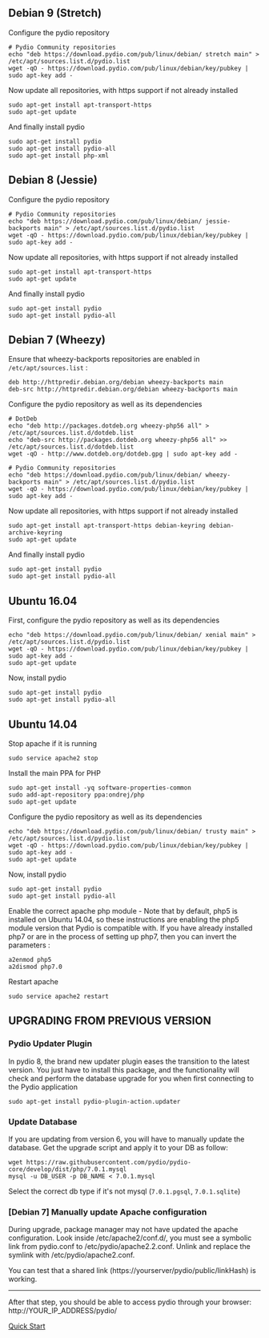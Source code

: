 ## Debian 9 (Stretch)

Configure the pydio repository

    # Pydio Community repositories
    echo "deb https://download.pydio.com/pub/linux/debian/ stretch main" > /etc/apt/sources.list.d/pydio.list
    wget -qO - https://download.pydio.com/pub/linux/debian/key/pubkey | sudo apt-key add -

Now update all repositories, with https support if not already installed

    sudo apt-get install apt-transport-https
    sudo apt-get update

And finally install pydio

    sudo apt-get install pydio
    sudo apt-get install pydio-all
    sudo apt-get install php-xml

## Debian 8 (Jessie)

Configure the pydio repository

    # Pydio Community repositories
    echo "deb https://download.pydio.com/pub/linux/debian/ jessie-backports main" > /etc/apt/sources.list.d/pydio.list
    wget -qO - https://download.pydio.com/pub/linux/debian/key/pubkey | sudo apt-key add -

Now update all repositories, with https support if not already installed

    sudo apt-get install apt-transport-https
    sudo apt-get update

And finally install pydio

    sudo apt-get install pydio
    sudo apt-get install pydio-all

## Debian 7 (Wheezy)

Ensure that wheezy-backports repositories are enabled in `/etc/apt/sources.list` :

    deb http://httpredir.debian.org/debian wheezy-backports main
    deb-src http://httpredir.debian.org/debian wheezy-backports main

Configure the pydio repository as well as its dependencies

    # DotDeb
    echo "deb http://packages.dotdeb.org wheezy-php56 all" > /etc/apt/sources.list.d/dotdeb.list
    echo "deb-src http://packages.dotdeb.org wheezy-php56 all" >> /etc/apt/sources.list.d/dotdeb.list
    wget -qO - http://www.dotdeb.org/dotdeb.gpg | sudo apt-key add -

    # Pydio Community repositories
    echo "deb https://download.pydio.com/pub/linux/debian/ wheezy-backports main" > /etc/apt/sources.list.d/pydio.list
    wget -qO - https://download.pydio.com/pub/linux/debian/key/pubkey | sudo apt-key add -

Now update all repositories, with https support if not already installed

    sudo apt-get install apt-transport-https debian-keyring debian-archive-keyring
    sudo apt-get update

And finally install pydio

    sudo apt-get install pydio
    sudo apt-get install pydio-all


## Ubuntu 16.04

First, configure the pydio repository as well as its dependencies

    echo "deb https://download.pydio.com/pub/linux/debian/ xenial main" > /etc/apt/sources.list.d/pydio.list
    wget -qO - https://download.pydio.com/pub/linux/debian/key/pubkey | sudo apt-key add -
    sudo apt-get update

Now, install pydio

    sudo apt-get install pydio
    sudo apt-get install pydio-all


## Ubuntu 14.04

Stop apache if it is running

    sudo service apache2 stop

Install the main PPA for PHP

    sudo apt-get install -yq software-properties-common
    sudo add-apt-repository ppa:ondrej/php
    sudo apt-get update

Configure the pydio repository as well as its dependencies

    echo "deb https://download.pydio.com/pub/linux/debian/ trusty main" > /etc/apt/sources.list.d/pydio.list
    wget -qO - https://download.pydio.com/pub/linux/debian/key/pubkey | sudo apt-key add -
    sudo apt-get update

Now, install pydio

    sudo apt-get install pydio
    sudo apt-get install pydio-all

Enable the correct apache php module - Note that by default, php5 is installed on Ubuntu 14.04, so these instructions are enabling the php5 module version that Pydio is compatible with. If you have already installed php7 or are in the process of setting up php7, then you can invert the parameters :

    a2enmod php5
    a2dismod php7.0

Restart apache

    sudo service apache2 restart

## UPGRADING FROM PREVIOUS VERSION

### Pydio Updater Plugin

In pydio 8, the brand new updater plugin eases the transition to the latest version. You just have to install this package, and the functionality will check and perform the database upgrade for you when first connecting to the Pydio application

    sudo apt-get install pydio-plugin-action.updater

### Update Database

If you are updating from version 6, you will have to manually update the database. Get the upgrade script and apply it to your DB as follow:

    wget https://raw.githubusercontent.com/pydio/pydio-core/develop/dist/php/7.0.1.mysql
    mysql -u DB_USER -p DB_NAME < 7.0.1.mysql

Select the correct db type if it's not mysql (`7.0.1.pgsql`, `7.0.1.sqlite`)

### [Debian 7] Manually update Apache configuration

During upgrade, package manager may not have updated the apache configuration. Look inside /etc/apache2/conf.d/, you must see a symbolic link
from pydio.conf to /etc/pydio/apache2.2.conf. Unlink and replace the symlink with /etc/pydio/apache2.conf.

You can test that a shared link (https://yourserver/pydio/public/linkHash) is working.


-----

After that step, you should be able to access pydio through your browser: http://YOUR_IP_ADDRESS/pydio/

[Quick Start](http://pydio.com/en/docs/v8/quick-start)
